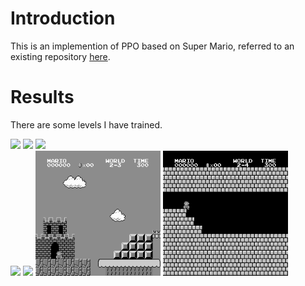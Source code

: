 # Introduction
This is an implemention of PPO based on Super Mario, referred to an existing repository [here](https://github.com/uvipen/Super-mario-bros-PPO-pytorch).

# Results
There are some levels I have trained.
<p align="left">
  <img src="gif/mario_1_1.gif" width="200">
  <img src="gif/mario_1_2.gif" width="200">
  <img src="gif/mario_1_4.gif" width="200"><br/>
  <img src="gif/mario_2_1.gif" width="200">
  <img src="gif/mario_2_2.gif" width="200">
  <img src="gif/mario_2_3.gif" width="200">
  <img src="gif/mario_2_4.gif" width="200"><br/>
</p>